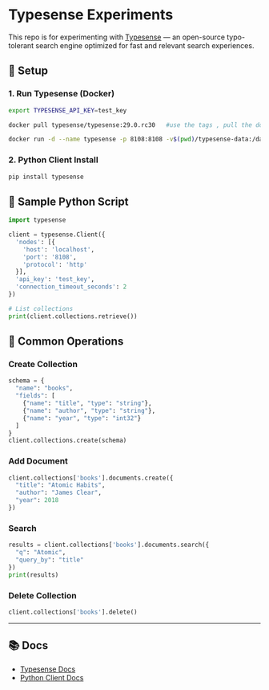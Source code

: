 # Typesense Experiments

This repo is for experimenting with [Typesense](https://typesense.org) — an open-source typo-tolerant search engine optimized for fast and relevant search experiences.

## 🔧 Setup

### 1. Run Typesense (Docker)
```bash
export TYPESENSE_API_KEY=test_key

docker pull typesense/typesense:29.0.rc30   #use the tags , pull the docker image

docker run -d --name typesense -p 8108:8108 -v$(pwd)/typesense-data:/data typesense/typesense:29.0.rc30 --data-dir /data --api-key=$TYPESENSE_API_KEY --enable-cors

````

### 2. Python Client Install

```bash
pip install typesense
```

## 🧪 Sample Python Script

```python
import typesense

client = typesense.Client({
  'nodes': [{
    'host': 'localhost',
    'port': '8108',
    'protocol': 'http'
  }],
  'api_key': 'test_key',
  'connection_timeout_seconds': 2
})

# List collections
print(client.collections.retrieve())
```

## 🔄 Common Operations

### Create Collection

```python
schema = {
  "name": "books",
  "fields": [
    {"name": "title", "type": "string"},
    {"name": "author", "type": "string"},
    {"name": "year", "type": "int32"}
  ]
}
client.collections.create(schema)
```

### Add Document

```python
client.collections['books'].documents.create({
  "title": "Atomic Habits",
  "author": "James Clear",
  "year": 2018
})
```

### Search

```python
results = client.collections['books'].documents.search({
  "q": "Atomic",
  "query_by": "title"
})
print(results)
```

### Delete Collection

```python
client.collections['books'].delete()
```

---

## 📚 Docs

* [Typesense Docs](https://typesense.org/docs/)
* [Python Client Docs](https://typesense.org/docs/0.25.1/api/python.html)

```

